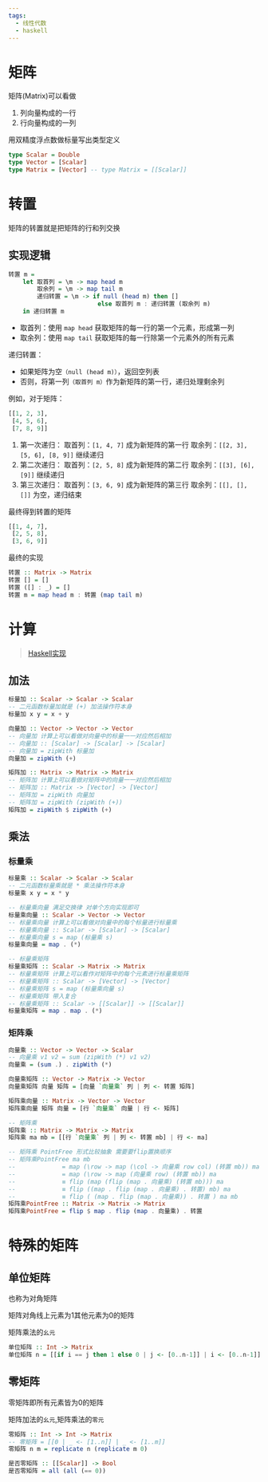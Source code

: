 ```yaml
---
tags:
  - 线性代数
  - haskell
---
```


# 矩阵

矩阵(Matrix)可以看做
1. 列向量构成的一行
2. 行向量构成的一列

用双精度浮点数做标量写出类型定义
```haskell
type Scalar = Double
type Vector = [Scalar]
type Matrix = [Vector] -- type Matrix = [[Scalar]]
```

# 转置
矩阵的转置就是把矩阵的行和列交换

## 实现逻辑

```haskell
转置 m = 
    let 取首列 = \m -> map head m
        取余列 = \m -> map tail m
        递归转置 = \m -> if null (head m) then [] 
                         else 取首列 m : 递归转置 (取余列 m)
    in 递归转置 m
```
- 取首列：使用 `map head` 获取矩阵的每一行的第一个元素，形成第一列
- 取余列：使用 `map tail` 获取矩阵的每一行除第一个元素外的所有元素

递归转置：

- 如果矩阵为空`（null (head m)）`，返回空列表
- 否则，将第一列`（取首列 m）`作为新矩阵的第一行，递归处理剩余列


例如，对于矩阵：
```haskell
[[1, 2, 3],
 [4, 5, 6],
 [7, 8, 9]]
```

1. 第一次递归：
取首列：`[1, 4, 7]` 成为新矩阵的第一行
取余列：`[[2, 3], [5, 6], [8, 9]]` 继续递归
2. 第二次递归：
取首列：`[2, 5, 8]` 成为新矩阵的第二行
取余列：`[[3], [6], [9]]` 继续递归
3. 第三次递归：
取首列：`[3, 6, 9]` 成为新矩阵的第三行
取余列：`[[], [], []]` 为空，递归结束

最终得到转置的矩阵

```haskell
[[1, 4, 7],
 [2, 5, 8],
 [3, 6, 9]]
```

最终的实现

```haskell
转置 :: Matrix -> Matrix
转置 [] = []
转置 ([] : _) = []
转置 m = map head m : 转置 (map tail m)
```

# 计算

> [Haskell实现](https://github.com/kscarrot/fp/blob/main/haskell/src/Linear.hs)

## 加法
```haskell
标量加 :: Scalar -> Scalar -> Scalar
-- 二元函数标量加就是 (+) 加法操作符本身
标量加 x y = x + y 

向量加 :: Vector -> Vector -> Vector
-- 向量加 计算上可以看做对向量中的标量一一对应然后相加
-- 向量加 :: [Scalar] -> [Scalar] -> [Scalar]
-- 向量加 = zipWith 标量加
向量加 = zipWith (+)

矩阵加 :: Matrix -> Matrix -> Matrix
-- 矩阵加 计算上可以看做对矩阵中的向量一一对应然后相加
-- 矩阵加 :: Matrix -> [Vector] -> [Vector]
-- 矩阵加 = zipWith 向量加
-- 矩阵加 = zipWith (zipWith (+))
矩阵加 = zipWith $ zipWith (+)
```

## 乘法

### 标量乘
```haskell
标量乘 :: Scalar -> Scalar -> Scalar
-- 二元函数标量乘就是 * 乘法操作符本身
标量乘 x y = x * y

-- 标量乘向量 满足交换律 对单个方向实现即可
标量乘向量 :: Scalar -> Vector -> Vector
-- 标量乘向量 计算上可以看做对向量中的每个标量进行标量乘
-- 标量乘向量 :: Scalar -> [Scalar] -> [Scalar]
-- 标量乘向量 s = map (标量乘 s)
标量乘向量 = map . (*)

-- 标量乘矩阵
标量乘矩阵 :: Scalar -> Matrix -> Matrix
-- 标量乘矩阵 计算上可以看作对矩阵中的每个元素进行标量乘矩阵
-- 标量乘矩阵 :: Scalar -> [Vector] -> [Vector]
-- 标量乘矩阵 s = map (标量乘向量 s)
-- 标量乘矩阵 带入复合
-- 标量乘矩阵 :: Scalar -> [[Scalar]] -> [[Scalar]]
标量乘矩阵 = map . map . (*)
```

### 矩阵乘

```haskell
向量乘 :: Vector -> Vector -> Scalar
-- 向量乘 v1 v2 = sum (zipWith (*) v1 v2) 
向量乘 = (sum .) . zipWith (*)

向量乘矩阵 :: Vector -> Matrix -> Vector
向量乘矩阵 向量 矩阵 = [向量 `向量乘` 列 | 列 <- 转置 矩阵]

矩阵乘向量 :: Matrix -> Vector -> Vector
矩阵乘向量 矩阵 向量 = [行 `向量乘` 向量 | 行 <- 矩阵]

-- 矩阵乘
矩阵乘 :: Matrix -> Matrix -> Matrix
矩阵乘 ma mb = [[行 `向量乘` 列 | 列 <- 转置 mb] | 行 <- ma]
```

```haskell
-- 矩阵乘 PointFree 形式比较抽象 需要要flip置换顺序
-- 矩阵乘PointFree ma mb 
--             = map (\row -> map (\col -> 向量乘 row col) (转置 mb)) ma
--             = map (\row -> map (向量乘 row) (转置 mb)) ma
--             ≡ flip (map (flip (map . 向量乘) (转置 mb))) ma
--             ≡ flip ((map . flip (map . 向量乘) . 转置) mb) ma
--             ≡ flip ( (map . flip (map . 向量乘)) . 转置 ) ma mb
矩阵乘PointFree :: Matrix -> Matrix -> Matrix
矩阵乘PointFree = flip $ map . flip (map . 向量乘) . 转置
```



# 特殊的矩阵


## 单位矩阵
也称为对角矩阵 

矩阵对角线上元素为1其他元素为0的矩阵

矩阵乘法的`幺元`

```haskell
单位矩阵 :: Int -> Matrix
单位矩阵 n = [[if i == j then 1 else 0 | j <- [0..n-1]] | i <- [0..n-1]]
```

## 零矩阵
零矩阵即所有元素皆为0的矩阵

矩阵加法的`幺元`,矩阵乘法的`零元`

```haskell
零矩阵 :: Int -> Int -> Matrix
-- 零矩阵 = [[0 | _ <- [1..n]] | _ <- [1..m]]
零矩阵 n m = replicate n (replicate m 0)

是否零矩阵 :: [[Scalar]] -> Bool
是否零矩阵 = all (all (== 0))
```
